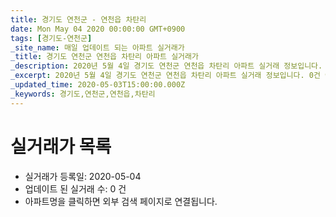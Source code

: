 ```yaml
---
title: 경기도 연천군 - 연천읍 차탄리
date: Mon May 04 2020 00:00:00 GMT+0900
tags: [경기도-연천군]
_site_name: 매일 업데이트 되는 아파트 실거래가
_title: 경기도 연천군 연천읍 차탄리 아파트 실거래가
_description: 2020년 5월 4일 경기도 연천군 연천읍 차탄리 아파트 실거래 정보입니다. 0건 아파트 정보가 있습니다.
_excerpt: 2020년 5월 4일 경기도 연천군 연천읍 차탄리 아파트 실거래 정보입니다. 0건 아파트 정보가 있습니다.
_updated_time: 2020-05-03T15:00:00.000Z
_keywords: 경기도,연천군,연천읍,차탄리
---
```






# 실거래가 목록
- 실거래가 등록일: 2020-05-04
- 업데이트 된 실거래 수: 0 건
- 아파트명을 클릭하면 외부 검색 페이지로 연결됩니다.




